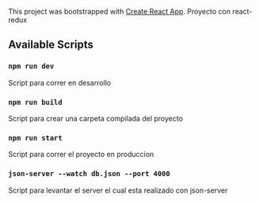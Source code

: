 This project was bootstrapped with [Create React App](https://github.com/facebook/create-react-app).
Proyecto con react-redux

## Available Scripts

### `npm run dev`
Script para correr en desarrollo

### `npm run build` 
Script para crear una carpeta compilada del proyecto

### `npm run start`
Script para correr el proyecto en produccion

### `json-server --watch db.json --port 4000`
Script para levantar el server el cual esta realizado con json-server




